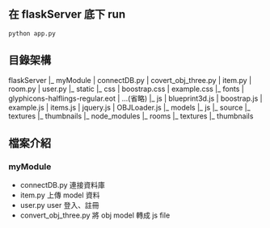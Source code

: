 ## 在 flaskServer 底下 run
```cmd=
python app.py
```
## 目錄架構
flaskServer
|_ myModule
|    connectDB.py
|    covert_obj_three.py
|    item.py
|    room.py
|    user.py
|_ static
    |_ css
    |    boostrap.css
    |    example.css
    |_ fonts
    |    glyphicons-halflings-regular.eot
    |    ...(省略)
    |_ js
    |    blueprint3d.js
    |    boostrap.js
    |    example.js
    |    items.js
    |    jquery.js
    |    OBJLoader.js
    |_ models
        |_ js
        |_ source
        |_ textures
        |_ thumbnails
    |_ node_modules
    |_ rooms
        |_ textures
        |_ thumbnails

## 檔案介紹
### myModule
- connectDB.py 連接資料庫
- item.py 上傳 model 資料
- user.py user 登入、註冊
- convert_obj_three.py 將 obj model 轉成 js file
